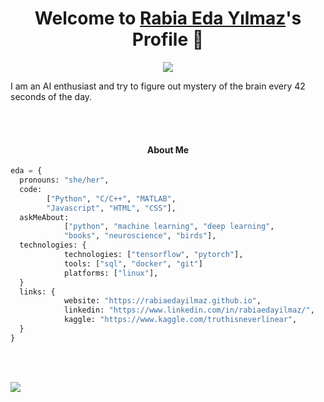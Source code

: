 <p align="center">
  <h1 align="center">Welcome to <a href="https://github.com/rabiaedayilmaz">Rabia Eda Yılmaz</a>'s Profile 👋</h1>
</p>

<p align="center">
  <a align="center" href="https://github.com/DenverCoder1/readme-typing-svg"><img src="https://bestanimations.com/media/computers/451223912funny-computer-animated-gif-49.gif#.ZCnsJElFa3M.link" /></a>
</p>
<p>I am an AI enthusiast and try to figure out mystery of the brain every 42 seconds of the day.</p>
<a align="center" src="https://media.tenor.com/5QHHcRTEe0EAAAAC/opening-pc.gif">

<br/><br/>

#### About Me
```python
eda = {
  pronouns: "she/her",
  code: 
        ["Python", "C/C++", "MATLAB",
        "Javascript", "HTML", "CSS"],
  askMeAbout: 
            ["python", "machine learning", "deep learning",
            "books", "neuroscience", "birds"],
  technologies: {
            technologies: ["tensorflow", "pytorch"],
            tools: ["sql", "docker", "git"]
            platforms: ["linux"],
  }
  links: {
            website: "https://rabiaedayilmaz.github.io",
            linkedin: "https://www.linkedin.com/in/rabiaedayilmaz/",
            kaggle: "https://www.kaggle.com/truthisneverlinear",
  }
}
```
<br/><br/>

<img align="center" src="https://media.giphy.com/media/v1.Y2lkPTc5MGI3NjExNzU5OTNiZmE0ZDZhM2ZkNDgxZmNiMjgyMDFjMTNmZDdmY2M1MmUwMyZjdD1n/3VLajsSQMEMxvQQv8N/giphy.gif">